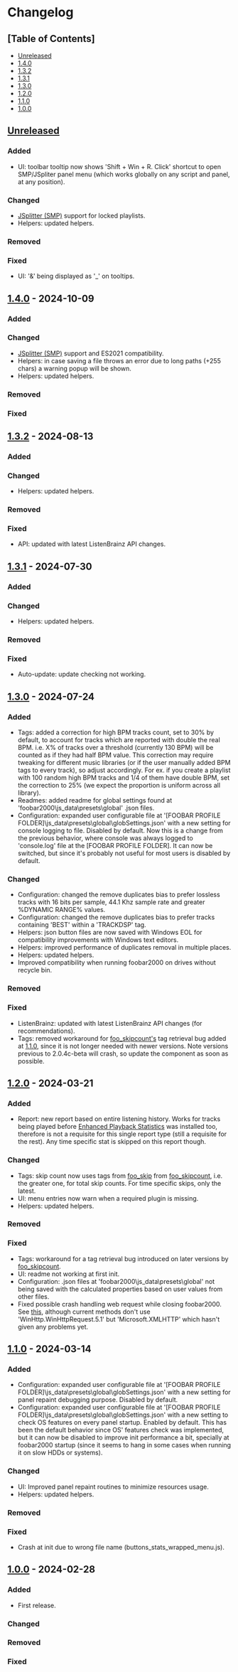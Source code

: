 # Changelog

## [Table of Contents]
- [Unreleased](#unreleased)
- [1.4.0](#140---2024-10-09)
- [1.3.2](#132---2024-08-13)
- [1.3.1](#131---2024-07-30)
- [1.3.0](#130---2024-07-24)
- [1.2.0](#120---2024-03-21)
- [1.1.0](#110---2024-03-14)
- [1.0.0](#100---2024-02-28)

## [Unreleased][]
### Added
- UI: toolbar tooltip now shows 'Shift + Win + R. Click' shortcut to open SMP/JSpliter panel menu (which works globally on any script and panel, at any position).
### Changed
- [JSplitter (SMP)](https://foobar2000.ru/forum/viewtopic.php?t=6378&start=360) support for locked playlists.
- Helpers: updated helpers.
### Removed
### Fixed
- UI: '&' being displayed as '_' on tooltips.

## [1.4.0] - 2024-10-09
### Added
### Changed
- [JSplitter (SMP)](https://foobar2000.ru/forum/viewtopic.php?t=6378&start=360) support and ES2021 compatibility.
- Helpers: in case saving a file throws an error due to long paths (+255 chars) a warning popup will be shown.
- Helpers: updated helpers.
### Removed
### Fixed

## [1.3.2] - 2024-08-13
### Added
### Changed
- Helpers: updated helpers.
### Removed
### Fixed
- API: updated with latest ListenBrainz API changes.

## [1.3.1] - 2024-07-30
### Added
### Changed
- Helpers: updated helpers.
### Removed
### Fixed
- Auto-update: update checking not working.

## [1.3.0] - 2024-07-24
### Added
- Tags: added a correction for high BPM tracks count, set to 30% by default, to account for tracks which are reported with double the real BPM. i.e. X% of tracks over a threshold (currently 130 BPM) will be counted as if they had half BPM value. This correction may require tweaking for different music libraries (or if the user manually added BPM tags to every track), so adjust accordingly. For ex. if you create a playlist with 100 random high BPM tracks and 1/4 of them have double BPM, set the correction to 25% (we expect the proportion is uniform across all library).
- Readmes: added readme for global settings found at 'foobar2000\js_data\presets\global' .json files.
- Configuration: expanded user configurable file at '[FOOBAR PROFILE FOLDER]\js_data\presets\global\globSettings.json' with a new setting for console logging to file. Disabled by default. Now this is a change from the previous behavior, where console was always logged to 'console.log' file at the [FOOBAR PROFILE FOLDER]. It can now be switched, but since it's probably not useful for most users is disabled by default.
### Changed
- Configuration: changed the remove duplicates bias to prefer lossless tracks with 16 bits per sample, 44.1 Khz sample rate and greater %DYNAMIC RANGE% values.
- Configuration: changed the remove duplicates bias to prefer tracks containing 'BEST' within a 'TRACKDSP' tag.
- Helpers: json button files are now saved with Windows EOL for compatibility improvements with Windows text editors.
- Helpers: improved performance of duplicates removal in multiple places.
- Helpers: updated helpers.
- Improved compatibility when running foobar2000 on drives without recycle bin.
### Removed
### Fixed
- ListenBrainz: updated with latest ListenBrainz API changes (for recommendations).
- Tags: removed workaround for [foo_skipcount's](https://hydrogenaud.io/index.php/topic,124742) tag retrieval bug added at [1.1.0](#110---2024-03-14), since it is not longer needed with newer versions. Note versions previous to 2.0.4c-beta will crash, so update the component as soon as possible.

## [1.2.0] - 2024-03-21
### Added
- Report: new report based on entire listening history. Works for tracks being played before [Enhanced Playback Statistics](https://www.foobar2000.org/components/view/foo_enhanced_playcount) was installed too, therefore is not a requisite for this single report type (still a requisite for the rest). Any time specific stat is skipped on this report though.
### Changed
- Tags: skip count now uses tags from [foo_skip](https://www.foobar2000.org/components/view/foo_skip) from [foo_skipcount](https://hydrogenaud.io/index.php/topic,124742), i.e. the greater one, for total skip counts. For time specific skips, only the latest.
- UI: menu entries now warn when a required plugin is missing.
- Helpers: updated helpers.
### Removed
### Fixed
- Tags: workaround for a tag retrieval bug introduced on later versions by [foo_skipcount](https://hydrogenaud.io/index.php/topic,124742).
- UI: readme not working at first init.
- Configuration: .json files at 'foobar2000\js_data\presets\global' not being saved with the calculated properties based on user values from other files.
- Fixed possible crash handling web request while closing foobar2000. See [this](https://hydrogenaud.io/index.php/topic,121047.msg1044579.html#msg1044579), although current methods don't use 'WinHttp.WinHttpRequest.5.1' but 'Microsoft.XMLHTTP' which hasn't given any problems yet.

## [1.1.0] - 2024-03-14
### Added
- Configuration: expanded user configurable file at '[FOOBAR PROFILE FOLDER]\js_data\presets\global\globSettings.json' with a new setting for panel repaint debugging purpose. Disabled by default.
- Configuration: expanded user configurable file at '[FOOBAR PROFILE FOLDER]\js_data\presets\global\globSettings.json' with a new setting to check OS features on every panel startup. Enabled by default. This has been the default behavior since OS' features check was implemented, but it can now be disabled to improve init performance a bit, specially at foobar2000 startup (since it seems to hang in some cases when running it on slow HDDs or systems).
### Changed
- UI: Improved panel repaint routines to minimize resources usage.
- Helpers: updated helpers.
### Removed
### Fixed
- Crash at init due to wrong file name (buttons_stats_wrapped_menu.js).

## [1.0.0] - 2024-02-28
### Added
- First release.
### Changed
### Removed
### Fixed

[Unreleased]: https://github.com/regorxxx/Wrapped-SMP/compare/v1.4.0...HEAD
[1.4.0]: https://github.com/regorxxx/World-Map-SMP/compare/v1.3.2....v1.4.0
[1.3.2]: https://github.com/regorxxx/World-Map-SMP/compare/v1.3.1....v1.3.2
[1.3.1]: https://github.com/regorxxx/World-Map-SMP/compare/v1.3.0....v1.3.1
[1.3.0]: https://github.com/regorxxx/World-Map-SMP/compare/v1.2.0....v1.3.0
[1.2.0]: https://github.com/regorxxx/World-Map-SMP/compare/v1.1.0....v1.2.0
[1.1.0]: https://github.com/regorxxx/World-Map-SMP/compare/v1.0.0....v1.1.0
[1.0.0]: https://github.com/regorxxx/World-Map-SMP/compare/7d0ed7e....v1.0.0